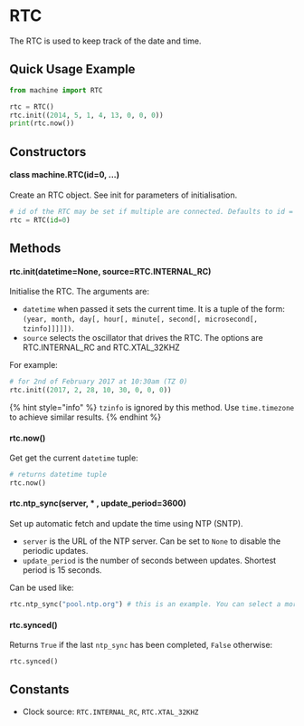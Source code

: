 # RTC

The RTC is used to keep track of the date and time.

## Quick Usage Example

```python
from machine import RTC

rtc = RTC()
rtc.init((2014, 5, 1, 4, 13, 0, 0, 0))
print(rtc.now())
```

## Constructors

#### class machine.RTC\(id=0, ...\)

Create an RTC object. See init for parameters of initialisation.

```python
# id of the RTC may be set if multiple are connected. Defaults to id = 0.
rtc = RTC(id=0)
```

## Methods

#### rtc.init\(datetime=None, source=RTC.INTERNAL\_RC\)

Initialise the RTC. The arguments are:

* `datetime` when passed it sets the current time. It is a tuple of the form: `(year, month, day[, hour[, minute[, second[, microsecond[, tzinfo]]]]])`.
* `source` selects the oscillator that drives the RTC. The options are RTC.INTERNAL\_RC and RTC.XTAL\_32KHZ

For example:

```python
# for 2nd of February 2017 at 10:30am (TZ 0)
rtc.init((2017, 2, 28, 10, 30, 0, 0, 0))
```

{% hint style="info" %}
`tzinfo` is ignored by this method. Use `time.timezone` to achieve similar results.
{% endhint %}

#### rtc.now\(\)

Get get the current `datetime` tuple:

```python
# returns datetime tuple
rtc.now()
```

#### rtc.ntp\_sync\(server, \* , update\_period=3600\)

Set up automatic fetch and update the time using NTP \(SNTP\).

* `server` is the URL of the NTP server. Can be set to `None` to disable the periodic updates.
* `update_period` is the number of seconds between updates. Shortest period is 15 seconds.

Can be used like:

```python
rtc.ntp_sync("pool.ntp.org") # this is an example. You can select a more specific server according to your geographical location
```

#### rtc.synced\(\)

Returns `True` if the last `ntp_sync` has been completed, `False` otherwise:

```python
rtc.synced()
```

## Constants

* Clock source: `RTC.INTERNAL_RC`, `RTC.XTAL_32KHZ`

